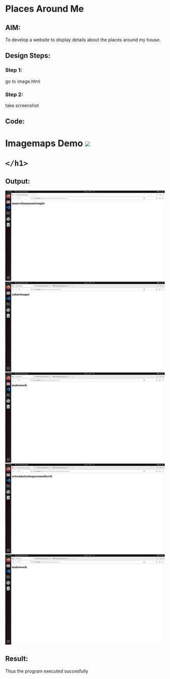 # Places Around Me
## AIM:
To develop a website to display details about the places around my house.

## Design Steps:

### Step 1:
go to image.html
### Step 2:
take screenshot


## Code:
<!DOCTYPE html>
<html>
    <head>
        <title>
            Imagemaps Demo
        </title>
    </head>
<body>
    <h1>
        Imagemaps Demo
        <img src="mangadu.png" usemap="#image_map">
<map name="image_map">
  <area alt="sabarinagar" title="sabarinagar" href="sabarinagar.html" coords="426,114,487,180" shape="rect">
  <area alt="srivenkateshaperumalkovil" title="srivenkateshaperumalkovil" href="srivenkateshaperumalkovil.html" coords="572,234,628,304" shape="rect">
  <area alt="skdhealthalliedservices" title="skdhealthalliedservices" href="skdhealthalliedservices.html" coords="368,486,433,541" shape="rect">
  <area alt="manveliammantemple" title="manveliammantemple" href="manveliammantemple.html" coords="143,341,199,412" shape="rect">
  <area alt="makswork" title="makswork" href="makswork.html" coords="355,268,475,360" shape="rect">
</map>

    </h1>
</body>
</html>

## Output:

![output](place1.png)
![output](place2.png)
![output](place3.png)
![output](place4.png)
![output](place5.png)
## Result:
Thus the program executed succesfully